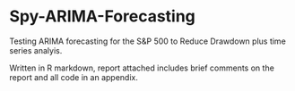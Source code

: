 # Spy-ARIMA-Forecasting
Testing ARIMA forecasting for the S&amp;P 500 to Reduce Drawdown plus time series analyis.

Written in R markdown, report attached includes brief comments on the report and all code in an appendix.
